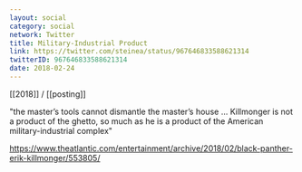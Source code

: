 ```yaml
---
layout: social
category: social
network: Twitter
title: Military-Industrial Product
link: https://twitter.com/steinea/status/967646833588621314
twitterID: 967646833588621314
date: 2018-02-24
---
```


[[2018]] / [[posting]]

"the master’s tools cannot dismantle the master’s house ... Killmonger is not a product of the ghetto, so much as he is a product of the American military-industrial complex"

<https://www.theatlantic.com/entertainment/archive/2018/02/black-panther-erik-killmonger/553805/>
